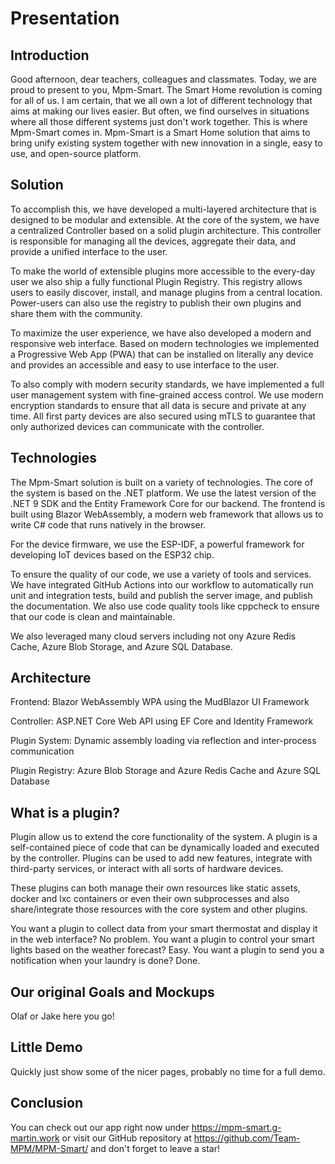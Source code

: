 # Presentation

## Introduction

Good afternoon, dear teachers, colleagues and classmates. Today, we are proud to present to you, Mpm-Smart. 
The Smart Home revolution is coming for all of us. I am certain, that we all own a lot of different technology 
that aims at making our lives easier. But often, we find ourselves in situations where all those different systems
just don't work together. This is where Mpm-Smart comes in. Mpm-Smart is a Smart Home solution that aims to bring 
unify existing system together with new innovation in a single, easy to use, and open-source platform. 

## Solution

To accomplish this, we have developed a multi-layered architecture that is designed to be modular and extensible.
At the core of the system, we have a centralized Controller based on a solid plugin architecture. This controller
is responsible for managing all the devices, aggregate their data, and provide a unified interface to the user.

To make the world of extensible plugins more accessible to the every-day user we also ship a fully functional 
Plugin Registry. This registry allows users to easily discover, install, and manage plugins from a central location.
Power-users can also use the registry to publish their own plugins and share them with the community.

To maximize the user experience, we have also developed a modern and responsive web interface. Based on modern
technologies we implemented a Progressive Web App (PWA) that can be installed on literally any device and provides 
an accessible and easy to use interface to the user.

To also comply with modern security standards, we have implemented a full user management system with fine-grained
access control. We use modern encryption standards to ensure that all data is secure and private at any time.
All first party devices are also secured using mTLS to guarantee that only authorized devices can communicate with
the controller.

## Technologies

The Mpm-Smart solution is built on a variety of technologies. The core of the system is based on the .NET platform.
We use the latest version of the .NET 9 SDK and the Entity Framework Core for our backend. The frontend is built using
Blazor WebAssembly, a modern web framework that allows us to write C# code that runs natively in the browser.

For the device firmware, we use the ESP-IDF, a powerful framework for developing IoT devices based on the ESP32 chip.

To ensure the quality of our code, we use a variety of tools and services. We have integrated GitHub Actions into our
workflow to automatically run unit and integration tests, build and publish the server image, and publish the 
documentation. We also use code quality tools like cppcheck to ensure that our code is clean and maintainable.

We also leveraged many cloud servers including not ony Azure Redis Cache, Azure Blob Storage, and Azure SQL Database.

## Architecture

Frontend: Blazor WebAssembly WPA using the MudBlazor UI Framework

Controller: ASP.NET Core Web API using EF Core and Identity Framework

Plugin System: Dynamic assembly loading via reflection and inter-process communication

Plugin Registry: Azure Blob Storage and Azure Redis Cache and Azure SQL Database

## What is a plugin?

Plugin allow us to extend the core functionality of the system. A plugin is a self-contained piece of code that can
be dynamically loaded and executed by the controller. Plugins can be used to add new features, integrate with third-party
services, or interact with all sorts of hardware devices. 

These plugins can both manage their own resources like static assets, docker and lxc containers or even their own 
subprocesses and also share/integrate those resources with the core system and other plugins.

You want a plugin to collect data from your smart thermostat and display it in the web interface? No problem.
You want a plugin to control your smart lights based on the weather forecast? Easy.
You want a plugin to send you a notification when your laundry is done? Done.

## Our original Goals and Mockups

Olaf or Jake here you go!

## Little Demo

Quickly just show some of the nicer pages, probably no time for a full demo.

## Conclusion
 
You can check out our app right now under https://mpm-smart.g-martin.work or visit our GitHub repository at
https://github.com/Team-MPM/MPM-Smart/ and don't forget to leave a star! 